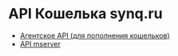 API Кошелька synq.ru
========

* [Агентское API (для пополнения кошельков)](https://github.com/synqru/api-docs/blob/master/agent-api.md)
* [API mserver](https://github.com/synqru/api-docs/blob/master/mobile-api.md)
